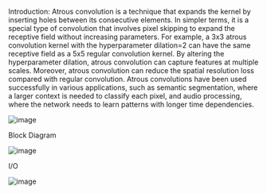 Introduction: 
Atrous convolution is a technique that expands the kernel by inserting holes between its consecutive elements. In simpler terms, it is a special type of convolution that involves pixel skipping to expand the receptive field without increasing parameters. For example, a 3x3 atrous convolution kernel with the hyperparameter dilation=2 can have the same receptive field as a 5x5 regular convolution kernel. By altering the hyperparameter dilation, atrous convolution can capture features at multiple scales. Moreover, atrous convolution can reduce the spatial resolution loss 
compared with regular convolution. Atrous convolutions have been used successfully in various applications, such as semantic segmentation, where a larger context is needed to classify each pixel, and audio processing, where the network needs to learn patterns with longer time dependencies. 


![image](https://github.com/Lin-Yu-Ming/-Atrous-Convolution/assets/71814265/8851ddbe-f1a9-46b6-90f6-00661cd948d7)


Block Diagram


![image](https://github.com/Lin-Yu-Ming/-Atrous-Convolution/assets/71814265/4ab3a5be-4b3a-4148-bc18-453852ba7398)



I/O

![image](https://github.com/Lin-Yu-Ming/-Atrous-Convolution/assets/71814265/69ad494a-ec39-4cf6-a71e-dac0adcac220)
